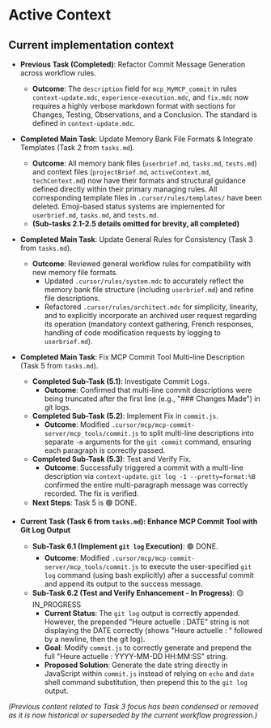 # Active Context

## Current implementation context
- **Previous Task (Completed)**: Refactor Commit Message Generation across workflow rules.
    - **Outcome**: The `description` field for `mcp_MyMCP_commit` in rules `context-update.mdc`, `experience-execution.mdc`, and `fix.mdc` now requires a highly verbose markdown format with sections for Changes, Testing, Observations, and a Conclusion. The standard is defined in `context-update.mdc`.
- **Completed Main Task**: Update Memory Bank File Formats & Integrate Templates (Task 2 from `tasks.md`).
    - **Outcome**: All memory bank files (`userbrief.md`, `tasks.md`, `tests.md`) and context files (`projectBrief.md`, `activeContext.md`, `techContext.md`) now have their formats and structural guidance defined directly within their primary managing rules. All corresponding template files in `.cursor/rules/templates/` have been deleted. Emoji-based status systems are implemented for `userbrief.md`, `tasks.md`, and `tests.md`.
    - **(Sub-tasks 2.1-2.5 details omitted for brevity, all completed)**
- **Completed Main Task**: Update General Rules for Consistency (Task 3 from `tasks.md`).
    - **Outcome**: Reviewed general workflow rules for compatibility with new memory file formats. 
        - Updated `.cursor/rules/system.mdc` to accurately reflect the memory bank file structure (including `userbrief.md`) and refine file descriptions.
        - Refactored `.cursor/rules/architect.mdc` for simplicity, linearity, and to explicitly incorporate an archived user request regarding its operation (mandatory context gathering, French responses, handling of code modification requests by logging to `userbrief.md`).
- **Completed Main Task**: Fix MCP Commit Tool Multi-line Description (Task 5 from `tasks.md`).
    - **Completed Sub-Task (5.1)**: Investigate Commit Logs.
        - **Outcome**: Confirmed that multi-line commit descriptions were being truncated after the first line (e.g., "### Changes Made") in git logs.
    - **Completed Sub-Task (5.2)**: Implement Fix in `commit.js`.
        - **Outcome**: Modified `.cursor/mcp/mcp-commit-server/mcp_tools/commit.js` to split multi-line descriptions into separate `-m` arguments for the `git commit` command, ensuring each paragraph is correctly passed.
    - **Completed Sub-Task (5.3)**: Test and Verify Fix.
        - **Outcome**: Successfully triggered a commit with a multi-line description via `context-update`. `git log -1 --pretty=format:%B` confirmed the entire multi-paragraph message was correctly recorded. The fix is verified.
    - **Next Steps**: Task 5 is 🟢 DONE.

- **Current Task (Task 6 from `tasks.md`): Enhance MCP Commit Tool with Git Log Output**
    - **Sub-Task 6.1 (Implement `git log` Execution)**: 🟢 DONE.
        - **Outcome**: Modified `.cursor/mcp/mcp-commit-server/mcp_tools/commit.js` to execute the user-specified `git log` command (using bash explicitly) after a successful commit and append its output to the success message.
    - **Sub-Task 6.2 (Test and Verify Enhancement - In Progress)**: 🟡 IN_PROGRESS
        - **Current Status**: The `git log` output is correctly appended. However, the prepended "Heure actuelle : DATE" string is not displaying the DATE correctly (shows "Heure actuelle : " followed by a newline, then the git log).
        - **Goal**: Modify `commit.js` to correctly generate and prepend the full "Heure actuelle : YYYY-MM-DD HH:MM:SS" string.
        - **Proposed Solution**: Generate the date string directly in JavaScript within `commit.js` instead of relying on `echo` and `date` shell command substitution, then prepend this to the `git log` output.

*(Previous content related to Task 3 focus has been condensed or removed as it is now historical or superseded by the current workflow progression.)*